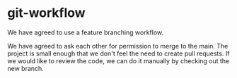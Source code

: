 # git-workflow

We have agreed to use a feature branching workflow. 

We have agreed to ask each other for permission to merge to the main. The project is small enough that we don't feel the need to create pull requests. If we would like to review the code, we can do it manually by checking out the new branch.